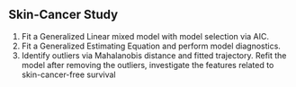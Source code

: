 ## Skin-Cancer Study

1. Fit a Generalized Linear mixed model with model selection via AIC.
2. Fit a Generalized Estimating Equation and perform model diagnostics. 
3. Identify outliers via Mahalanobis distance and fitted trajectory. Refit the model after removing the outliers, investigate
the features related to skin-cancer-free survival 
